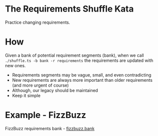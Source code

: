 # The Requirements Shuffle Kata

Practice changing requirements.

# How

Given a bank of potential requirement segments (bank), when we call `./shuffle.ts -b bank -r requirements` the requirements are updated with new ones.

-   Requirements segments may be vague, small, and even contradicting
-   New requirements are always more important than older requirements (and more urgent of course)
-   Although, our legacy should be maintained
-   Keep it simple

# Example - FizzBuzz

FizzBuzz requirements bank - [fizzbuzz.bank](./fizzbuzz.bank)
